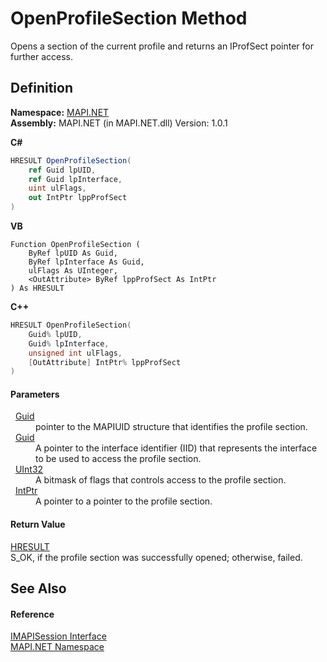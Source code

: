 # OpenProfileSection Method


Opens a section of the current profile and returns an IProfSect pointer for further access.



## Definition
**Namespace:** <a href="N_MAPI_NET.md">MAPI.NET</a>  
**Assembly:** MAPI.NET (in MAPI.NET.dll) Version: 1.0.1

**C#**
``` C#
HRESULT OpenProfileSection(
	ref Guid lpUID,
	ref Guid lpInterface,
	uint ulFlags,
	out IntPtr lppProfSect
)
```
**VB**
``` VB
Function OpenProfileSection ( 
	ByRef lpUID As Guid,
	ByRef lpInterface As Guid,
	ulFlags As UInteger,
	<OutAttribute> ByRef lppProfSect As IntPtr
) As HRESULT
```
**C++**
``` C++
HRESULT OpenProfileSection(
	Guid% lpUID, 
	Guid% lpInterface, 
	unsigned int ulFlags, 
	[OutAttribute] IntPtr% lppProfSect
)
```



#### Parameters
<dl><dt>  <a href="https://learn.microsoft.com/dotnet/api/system.guid" target="_blank" rel="noopener noreferrer">Guid</a></dt><dd>pointer to the MAPIUID structure that identifies the profile section.</dd><dt>  <a href="https://learn.microsoft.com/dotnet/api/system.guid" target="_blank" rel="noopener noreferrer">Guid</a></dt><dd>A pointer to the interface identifier (IID) that represents the interface to be used to access the profile section.</dd><dt>  <a href="https://learn.microsoft.com/dotnet/api/system.uint32" target="_blank" rel="noopener noreferrer">UInt32</a></dt><dd>A bitmask of flags that controls access to the profile section.</dd><dt>  <a href="https://learn.microsoft.com/dotnet/api/system.intptr" target="_blank" rel="noopener noreferrer">IntPtr</a></dt><dd>A pointer to a pointer to the profile section.</dd></dl>

#### Return Value
<a href="T_MAPI_NET_HRESULT.md">HRESULT</a>  
S_OK, if the profile section was successfully opened; otherwise, failed.

## See Also


#### Reference
<a href="T_MAPI_NET_IMAPISession.md">IMAPISession Interface</a>  
<a href="N_MAPI_NET.md">MAPI.NET Namespace</a>  
